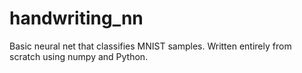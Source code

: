 # handwriting_nn
Basic neural net that classifies MNIST samples. Written entirely from scratch using numpy and Python.
